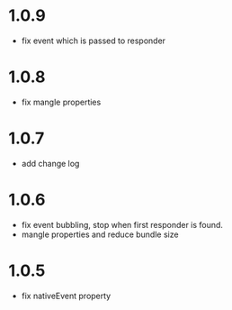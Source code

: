 # 1.0.9

- fix event which is passed to responder

# 1.0.8

- fix mangle properties

# 1.0.7

- add change log

# 1.0.6

- fix event bubbling, stop when first responder is found.
- mangle properties and reduce bundle size

# 1.0.5

- fix nativeEvent property
